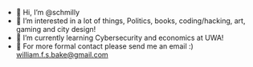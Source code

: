 - 👋 Hi, I’m @schmilly
- 👀 I’m interested in a lot of things, Politics, books, coding/hacking, art, gaming and city design!
- 🌱 I’m currently learning Cybersecurity and economics at UWA!
- 📨 For more formal contact please send me an email :) william.f.s.bake@gmail.com

<!---
schmilly/schmilly is a ✨ special ✨ repository because its `README.md` (this file) appears on your GitHub profile.
You can click the Preview link to take a look at your changes.
--->
